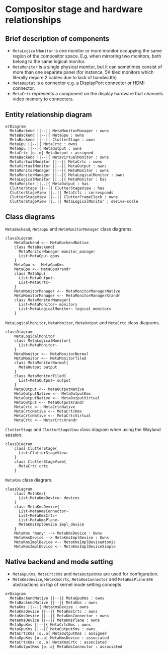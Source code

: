# Compositor stage and hardware relationships

## Brief description of components

 - `MetaLogicalMonitor` is one monitor or more monitor occupying the same region of the compositor space. E.g. when mirroring two monitors, both belong to the same logical monitor.
 - `MetaMonitor` is a single physical monitor, but it can sometimes consist of more than one separate panel (for instance, 5K tiled monitors which literally require 2 cables due to lack of bandwidth)
 - `MetaOuptut` is a connector e.g. a DisplayPort connector or HDMI connector.
 - `MetaCrtc` represents a component on the display hardware that channels video memory to connectors.

## Entity relationship diagram

```mermaid
erDiagram
  MetaBackend ||--|| MetaMonitorManager : owns
  MetaBackend ||--|{ MetaGpu : owns
  MetaBackend ||--|| ClutterStage : owns
  MetaGpu ||--|{ MetaCrtc : owns
  MetaGpu ||--|{ MetaOutput : owns
  MetaCrtc |o..o{ MetaOutput : assigned
  MetaBackend ||--|{ MetaVirtualMonitor : owns
  MetaVirtualMonitor ||--|| MetaCrtc : owns
  MetaVirtualMonitor ||--|| MetaOutput : owns
  MetaMonitorManager ||--|{ MetaMonitor : owns
  MetaMonitorManager ||--|{ MetaLogicalMonitor : owns
  MetaLogicalMonitor ||..|{ MetaMonitor : has
  MetaMonitor ||..|{ MetaOutput : has
  ClutterStage ||--|{ ClutterStageView : has
  ClutterStageView ||..|| MetaCrtc : corresponds
  ClutterStageView ||--|| ClutterFrameClock : owns
  ClutterStageView ||..|| MetaLogicalMonitor : derive-scale
```

## Class diagrams

`MetaBackend`, `MetaGpu` and `MetaMonitorManager` class diagrams.

```mermaid
classDiagram
    MetaBackend <-- MetaBackendNative
    class MetaBackend{
      MetaMonitorManager monitor_manager
      List~MetaGpu~ gpus
    }
    MetaGpu <-- MetaGpuKms
    MetaGpu <-- MetaGpuXrandr
    class MetaGpu{
      List~MetaOutput~
      List~MetaCrtc~
    }
    MetaMonitorManager <-- MetaMonitorManagerNative
    MetaMonitorManager <-- MetaMonitorManagerXrandr
    class MetaMonitorManager{
      List~MetaMonitor~ monitors
      List~MetaLogicalMonitor~ logical_monitors
    }
```

`MetaLogicalMonitor`, `MetaMonitor`, `MetaOutput` and `MetaCrtc` class diagrams.

```mermaid
classDiagram
    MetaLogicalMonitor
    class MetaLogicalMonitor{
      List~MetaMonitor~
    }
    MetaMonitor <-- MetaMonitorNormal
    MetaMonitor <-- MetaMonitorTiled
    class MetaMonitorNormal{
      MetaOutput output
    }
    class MetaMonitorTiled{
      List~MetaOutput~ output
    }
    MetaOutput <-- MetaOutputNative
    MetaOutputNative <-- MetaOutputKms
    MetaOutputNative <-- MetaOutputVirtual
    MetaOutput <-- MetaOutputXrandr
    MetaCrtc <-- MetaCrtcNative
    MetaCrtcNative <-- MetaCrtcKms
    MetaCrtcNative <-- MetaCrtcVirtual
    MetaCrtc <-- MetarCrtcXrandr
```

`ClutterStage` and `ClutterStageView` class diagram when using the Wayland session.

```mermaid
classDiagram
    class ClutterStage{
      List~ClutterStageView~
    }
    class ClutterStageView{
      MetaCrtc crtc
    }
```

`MetaKms` class diagram.

```mermaid
classDiagram
    class MetaKms{
      List~MetaKmsDevice~ devices
    }
    class MetaKmsDevice{
      List~MetaKmsConnector~
      List~MetaKmsCrtc~
      List~MetaKmsPlane~
      MetaKmsImplDevice impl_device
    }
    MetaKms "many" --> MetaKmsDevice : Owns
    MetaKmsDevice --> MetaKmsImplDevice : Owns
    MetaKmsImplDevice <-- MetaKmsImplDeviceAtomic
    MetaKmsImplDevice <-- MetaKmsImplDeviceSimple
```

## Native backend and mode setting

 * `MetaGpuKms`, `MetaCrtcKms` and `MetaOutputKms` are used for configuration.
 * `MetaKmsDevice`, `MetaKmsCrtc`, `MetaKmsConnector` and `MetaKmsPlane` are abstractions on top of kernel mode setting concepts.

```mermaid
erDiagram
  MetaBackendNative ||--|{ MetaGpuKms : owns
  MetaBackendNative ||--|| MetaKms : owns
  MetaKms ||--|{ MetaKmsDevice : owns
  MetaKmsDevice ||--|{ MetaKmsCrtc : owns
  MetaKmsDevice ||--|{ MetaKmsConnector : owns
  MetaKmsDevice ||--|{ MetaKmsPlane : owns
  MetaGpuKms ||--|{ MetaCrtcKms : owns
  MetaGpuKms ||--|{ MetaOutputKms : owns
  MetaCrtcKms |o..o{ MetaOutputKms : assigned
  MetaGpuKms |o..o| MetaKmsDevice : associated
  MetaCrtcKms |o..o| MetaKmsCrtc : associated
  MetaOutputKms |o..o| MetaKmsConnector : associated
```
